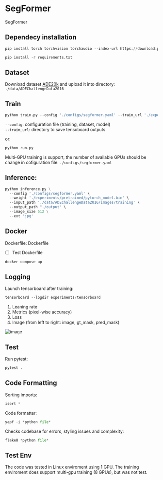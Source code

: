 # SegFormer
SegFormer

## Dependecy installation
```python
pip install torch torchvision torchaudio --index-url https://download.pytorch.org/whl/cu118

pip install -r requirements.txt
```

## Dataset
Download dataset [ADE20k](http://data.csail.mit.edu/places/ADEchallenge/ADEChallengeData2016.zip) and upload it into directory: `./data/ADEChallengeData2016`

## Train
```python
python train.py --config './configs/segformer.yaml' --train_url './experiments/ckpts/tensorboard'
```
`--config`: configuration file (training, dataset, model)  
`--train_url`: directory to save tensoboard outputs

or:
```python
python run.py
```

Multi-GPU training is support, the number of available GPUs should be change in cofiguration file: `./configs/segformer.yaml`

## Inference:
```python
python inference.py \
  --config './configs/segformer.yaml' \
  --weight './experiments/pretrained/pytorch_model.bin' \
  --input_path './data/ADEChallengeData2016/images/training' \
  --output_path "./output" \
  --image_size 512 \
  --ext 'jpg'
```


## Docker
Dockerfile: Dockerfile
- [ ] Test Dockerfile

```python
docker compose up
```

## Logging
Launch tensorboard after training:
```python
tensorboard --logdir experiments/tensorboard
```

1. Leaning rate
2. Metrics (pixel-wise accuracy)
3. Loss
4. Image (from left to right: image, gt_mask, pred_mask)

![image](https://github.com/Xrenya/SegFormer/assets/51479797/08460bef-08d8-4765-baab-27373c262eb8)

## Test
Run pytest:
```python
pytest .
```

## Code Formatting
Sorting imports:
```python
isort *
```

Code formatter:
```python
yapf -i *python file*
```

Checks codebase for errors, styling issues and complexity:
```python
flake8 *python file*
```

## Test Env
The code was tested in Linux enviroment using 1 GPU.
The training enviroment does support multi-gpu training (8 GPUs), but was not test.
